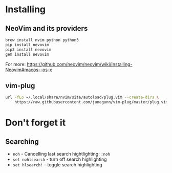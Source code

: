 # Installing

## NeoVim and its providers

```sh
brew install nvim python python3
pip install nevovim
pip3 install nevovim
gem install nevovim
```

For more: https://github.com/neovim/neovim/wiki/Installing-Neovim#macos--os-x

## vim-plug

```sh
url -fLo ~/.local/share/nvim/site/autoload/plug.vim --create-dirs \
    https://raw.githubusercontent.com/junegunn/vim-plug/master/plug.vim
```

# Don't forget it

## Searching

* `noh` - Cancelling last search hightlighting: `:noh`
* `set nohlsearch` - turn off search highlighting
* `set hlsearch!` - toggle search highlighting
